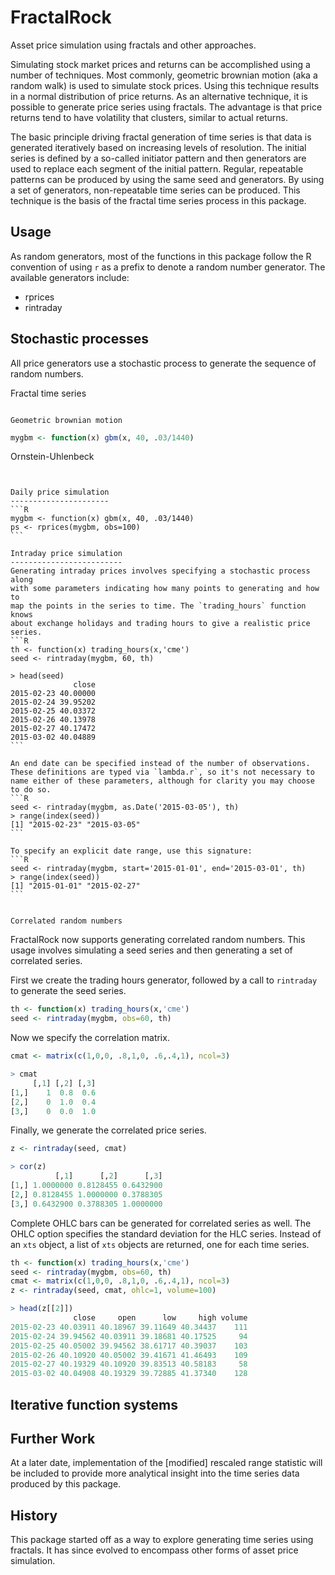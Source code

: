 FractalRock
===========
Asset price simulation using fractals and other approaches. 

Simulating stock market prices and returns can be accomplished using a number
of techniques. Most commonly, geometric brownian motion (aka a random walk) is  used to simulate stock prices. Using this technique results in a normal
distribution of price returns. As an alternative technique, it is possible to
generate price series using fractals. The advantage is that price returns
tend to have volatility that clusters, similar to actual returns.

The basic principle driving fractal generation of time series is that data is
generated iteratively based on increasing levels of resolution. The initial
series is defined by a so-called initiator pattern and then generators are
used to replace each segment of the initial pattern. Regular, repeatable
patterns can be produced by using the same seed and generators. By using a set  of generators, non-repeatable time series can be produced. This technique is
the basis of the fractal time series process in this package.

Usage
-----
As random generators, most of the functions in this package follow the R
convention of using `r` as a prefix to denote a random number generator.
The available generators include:

+ rprices
+ rintraday

Stochastic processes
--------------------
All price generators use a stochastic process to generate the sequence of
random numbers.

Fractal time series
~~~~~~~~~~~~~~~~~~~

Geometric brownian motion
~~~~~~~~~~~~~~~~~~~~~~~~~
```R
mygbm <- function(x) gbm(x, 40, .03/1440)
```


Ornstein-Uhlenbeck
~~~~~~~~~~~~~~~~~~


Daily price simulation
----------------------
```R
mygbm <- function(x) gbm(x, 40, .03/1440)
ps <- rprices(mygbm, obs=100)
```

Intraday price simulation
-------------------------
Generating intraday prices involves specifying a stochastic process along
with some parameters indicating how many points to generating and how to
map the points in the series to time. The `trading_hours` function knows
about exchange holidays and trading hours to give a realistic price series.
```R
th <- function(x) trading_hours(x,'cme')
seed <- rintraday(mygbm, 60, th)

> head(seed)
              close
2015-02-23 40.00000
2015-02-24 39.95202
2015-02-25 40.03372
2015-02-26 40.13978
2015-02-27 40.17472
2015-03-02 40.04889
```

An end date can be specified instead of the number of observations.
These definitions are typed via `lambda.r`, so it's not necessary to
name either of these parameters, although for clarity you may choose
to do so.
```R
seed <- rintraday(mygbm, as.Date('2015-03-05'), th)
> range(index(seed))
[1] "2015-02-23" "2015-03-05"
```

To specify an explicit date range, use this signature:
```R
seed <- rintraday(mygbm, start='2015-01-01', end='2015-03-01', th)
> range(index(seed))
[1] "2015-01-01" "2015-02-27"
```


Correlated random numbers
~~~~~~~~~~~~~~~~~~~~~~~~~
FractalRock now supports generating correlated random numbers. This usage
involves simulating a seed series and then generating a set of correlated
series.

First we create the trading hours generator, followed by a call to 
`rintraday` to generate the seed series.
```R
th <- function(x) trading_hours(x,'cme')
seed <- rintraday(mygbm, obs=60, th)
```
Now we specify the correlation matrix.
```R
cmat <- matrix(c(1,0,0, .8,1,0, .6,.4,1), ncol=3)

> cmat
     [,1] [,2] [,3]
[1,]    1  0.8  0.6
[2,]    0  1.0  0.4
[3,]    0  0.0  1.0
```
Finally, we generate the correlated price series.
```R
z <- rintraday(seed, cmat)

> cor(z)
          [,1]      [,2]      [,3]
[1,] 1.0000000 0.8128455 0.6432900
[2,] 0.8128455 1.0000000 0.3788305
[3,] 0.6432900 0.3788305 1.0000000
```

Complete OHLC bars can be generated for correlated series as well. The
OHLC option specifies the standard deviation for the HLC series.
Instead of an `xts` object, a list of `xts` objects are returned,
one for each time series.

```R
th <- function(x) trading_hours(x,'cme')
seed <- rintraday(mygbm, obs=60, th)
cmat <- matrix(c(1,0,0, .8,1,0, .6,.4,1), ncol=3)
z <- rintraday(seed, cmat, ohlc=1, volume=100)

> head(z[[2]])
              close     open      low     high volume
2015-02-23 40.03911 40.18967 39.11649 40.34437    111
2015-02-24 39.94562 40.03911 39.18681 40.17525     94
2015-02-25 40.05002 39.94562 38.61717 40.39037    103
2015-02-26 40.10920 40.05002 39.41671 41.46493    109
2015-02-27 40.19329 40.10920 39.83513 40.58183     58
2015-03-02 40.04908 40.19329 39.72885 41.37340    128
```


Iterative function systems
--------------------------

Further Work
------------
At a later date, implementation of the [modified] rescaled range statistic
will be included to provide more analytical insight into the time series data
produced by this package.


History
-------
This package started off as a way to explore generating time series
using fractals. It has since evolved to encompass other forms of
asset price simulation.
